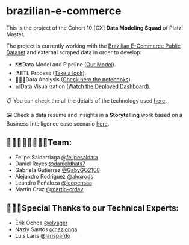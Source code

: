 # brazilian-e-commerce

This is the project of the Cohort 10 [CX] **Data Modeling Squad** of Platzi Master.

The project is currently working with the [Brazilian E-Commerce Public Dataset](https://www.kaggle.com/datasets/olistbr/brazilian-ecommerce) and external scraped data in order to develop:
- 🗺️Data Model and Pipeline ([Our Model](https://cumbersome-gorgonzola-9a1.notion.site/Pipeline-Data-Model-7147bb45a116413f90ecce0b30c556f0)).
- ⚗️ETL Process ([Take a look](https://github.com/felipesalda/brazilian-e-commerce/tree/main/ETL)).
- 🕵🏻‍♂️Data Analysis ([Check here the notebooks](https://github.com/felipesalda/brazilian-e-commerce/tree/main/Data_analysis)).
- 📊Data Visualization ([Watch the Deployed Dashboard](https://share.streamlit.io/felipesalda/brazilian-e-commerce/main/dashboard.py)).

📋 You can check the all the details of the technology used [here](https://github.com/felipesalda/brazilian-e-commerce/blob/main/project_technology.md).

🖼️ Check a data resume and insights in a **Storytelling** work based on a Business Intelligence case scenario [here](https://cumbersome-gorgonzola-9a1.notion.site/The-Storytelling-English-f411e8d2db7c43a5a26f54fca68f32a1).

## **👩🏻‍👩🏻‍👧🏻‍👦🏻Team:**
- Felipe Saldarriaga [@felipesaldata](https://github.com/felipesaldata)
- Daniel Reyes [@danieldhats7](https://github.com/danieldhats7)
- Gabriela Gutierrez [@GabyGO2108](https://github.com/GabyGO2108)
- Alejandro Rodriguez [@alexrods](https://github.com/alexrods)
- Leandro Peñaloza [@leopensaa](https://github.com/leopensaa)
- Martin Cruz [@martin-crdev](https://github.com/martin-crdev)

## **👩🏻‍🏫Special Thanks to our Technical Experts:**
- Erik Ochoa [@elyager](https://github.com/elyager)
- Nazly Santos [@nazlonga](https://github.com/nazlonga)
- Luis Laris [@larispardo](https://github.com/larispardo)
